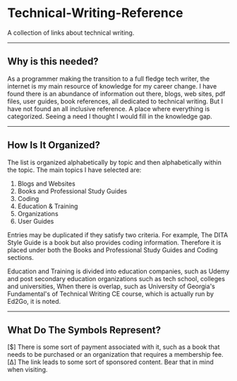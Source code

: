 # Technical-Writing-Reference

A collection of links about technical writing. 

---

## Why is this needed?

As a programmer making the transition to a full fledge tech writer, the internet is my main resource of knowledge for my career change. I have found there is an abundance of information out there, blogs, web sites, pdf files, user guides, book references, all dedicated to technical writing. But I have not found an all inclusive reference. A place where everything is categorized. Seeing a need I thought I would fill in the knowledge gap. 

---

## How Is It Organized?

The list is organized alphabetically by topic and then alphabetically within the topic. The main topics I have selected are:

1. Blogs and Websites
2. Books and Professional Study Guides
3. Coding
4. Education & Training
5. Organizations
6. User Guides

Entries may be duplicated if they satisfy two criteria. For example, The DITA Style Guide is a book but also provides coding information. Therefore it is placed under both the Books and Professional Study Guides and Coding sections. 

Education and Training is divided into education companies, such as Udemy and post secondary education organizations such as tech school, colleges and universities, When there is overlap, such as University of Georgia's Fundamental's of Technical Writing CE course, which is actually run by Ed2Go, it is noted. 

---

## What Do The Symbols Represent?

[$] There is some sort of payment associated with it, such as a book that needs to be purchased or an organization that requires a membership fee.\
[∆] The link leads to some sort of sponsored content. Bear that in mind when visiting. 



